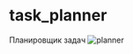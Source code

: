 # task_planner
Планировщик задач
![planner](https://github.com/snusav1j/task_planner/assets/106090175/5b112e68-0d21-41ac-ab96-8b178a7e8cc5)
